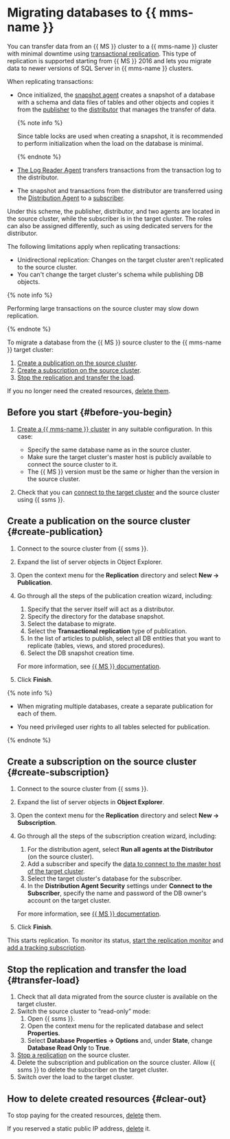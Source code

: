 # Migrating databases to {{ mms-name }}

You can transfer data from an {{ MS }} cluster to a {{ mms-name }} cluster with minimal downtime using [transactional replication](https://docs.microsoft.com/en-us/sql/relational-databases/replication/transactional/transactional-replication). This type of replication is supported starting from {{ MS }} 2016 and lets you migrate data to newer versions of SQL Server in {{ mms-name }} clusters.

When replicating transactions:

* Once initialized, the [snapshot agent](https://docs.microsoft.com/en-us/sql/relational-databases/replication/agents/replication-agents-overview#snapshot-agent) creates a snapshot of a database with a schema and data files of tables and other objects and copies it from the [publisher](https://docs.microsoft.com/en-us/sql/relational-databases/replication/publish/replication-publishing-model-overview#publisher) to the [distributor](https://docs.microsoft.com/en-us/sql/relational-databases/replication/publish/replication-publishing-model-overview#distributor) that manages the transfer of data.

   {% note info %}

   Since table locks are used when creating a snapshot, it is recommended to perform initialization when the load on the database is minimal.

   {% endnote %}

* [The Log Reader Agent](https://docs.microsoft.com/en-us/sql/relational-databases/replication/agents/replication-agents-overview#log-reader-agent) transfers transactions from the transaction log to the distributor.

* The snapshot and transactions from the distributor are transferred using the [Distribution Agent](https://docs.microsoft.com/en-us/sql/relational-databases/replication/agents/replication-agents-overview#distribution-agent) to a [subscriber](https://docs.microsoft.com/en-us/sql/relational-databases/replication/publish/replication-publishing-model-overview#subscribers).

Under this scheme, the publisher, distributor, and two agents are located in the source cluster, while the subscriber is in the target cluster. The roles can also be assigned differently, such as using dedicated servers for the distributor.

The following limitations apply when replicating transactions:

* Unidirectional replication: Changes on the target cluster aren't replicated to the source cluster.
* You can't change the target cluster's schema while publishing DB objects.

{% note info %}

Performing large transactions on the source cluster may slow down replication.

{% endnote %}

To migrate a database from the {{ MS }} source cluster to the {{ mms-name }} target cluster:

1. [Create a publication on the source cluster](#create-publication).
1. [Create a subscription on the source cluster](#create-subscription).
1. [Stop the replication and transfer the load](#transfer-load).

If you no longer need the created resources, [delete them](#clear-out).

## Before you start {#before-you-begin}

1. [Create a {{ mms-name }} cluster](../../../managed-sqlserver/operations/cluster-create.md) in any suitable configuration. In this case:
    * Specify the same database name as in the source cluster.
    * Make sure the target cluster's master host is publicly available to connect the source cluster to it.
    * The {{ MS }} version must be the same or higher than the version in the source cluster.

1. Check that you can [connect to the target cluster](../../../managed-sqlserver/operations/connect.md#connection-ide) and the source cluster using {{ ssms }}.

## Create a publication on the source cluster {#create-publication}

1. Connect to the source cluster from {{ ssms }}.
1. Expand the list of server objects in Object Explorer.
1. Open the context menu for the **Replication** directory and select **New → Publication**.
1. Go through all the steps of the publication creation wizard, including:
   1. Specify that the server itself will act as a distributor.
   1. Specify the directory for the database snapshot.
   1. Select the database to migrate.
   1. Select the **Transactional replication** type of publication.
   1. In the list of articles to publish, select all DB entities that you want to replicate (tables, views, and stored procedures).
   1. Select the DB snapshot creation time.

   For more information, see [{{ MS }} documentation](https://docs.microsoft.com/en-us/sql/relational-databases/replication/publish/create-a-publication).

1. Click **Finish**.

{% note info %}

* When migrating multiple databases, create a separate publication for each of them.

* You need privileged user rights to all tables selected for publication.

{% endnote %}

## Create a subscription on the source cluster {#create-subscription}

1. Connect to the source cluster from {{ ssms }}.
1. Expand the list of server objects in **Object Explorer**.
1. Open the context menu for the **Replication** directory and select **New → Subscription**.
1. Go through all the steps of the subscription creation wizard, including:
   1. For the distribution agent, select **Run all agents at the Distributor** (on the source cluster).
   1. Add a subscriber and specify the [data to connect to the master host of the target cluster](../../../managed-sqlserver/operations/connect.md#connection-ide).
   1. Select the target cluster's database for the subscriber.
   1. In the **Distribution Agent Security** settings under **Connect to the Subscriber**, specify the name and password of the DB owner's account on the target cluster.

   For more information, see [{{ MS }} documentation](https://docs.microsoft.com/en-us/sql/relational-databases/replication/create-a-push-subscription).

1. Click **Finish**.

This starts replication. To monitor its status, [start the replication monitor](https://docs.microsoft.com/en-us/sql/relational-databases/replication/monitor/start-the-replication-monitor) and [add a tracking subscription](https://docs.microsoft.com/en-us/sql/relational-databases/replication/monitor/add-and-remove-publishers-from-replication-monitor).

## Stop the replication and transfer the load {#transfer-load}

1. Check that all data migrated from the source cluster is available on the target cluster.
1. Switch the source cluster to <q>read-only</q> mode:
   1. Open {{ ssms }}.
   1. Open the context menu for the replicated database and select **Properties**.
   1. Select **Database Properties → Options** and, under **State**, change **Database Read Only** to **True**.
1. [Stop a replication](https://docs.microsoft.com/en-us/sql/relational-databases/replication/agents/start-and-stop-a-replication-agent-sql-server-management-studio) on the source cluster.
1. Delete the subscription and publication on the source cluster. Allow {{ ssms }} to delete the subscriber on the target cluster.
1. Switch over the load to the target cluster.

## How to delete created resources {#clear-out}

To stop paying for the created resources, [delete](../../../managed-sqlserver/operations/cluster-delete.md) them.

If you reserved a static public IP address, [delete](../../../vpc/operations/address-delete.md) it.

